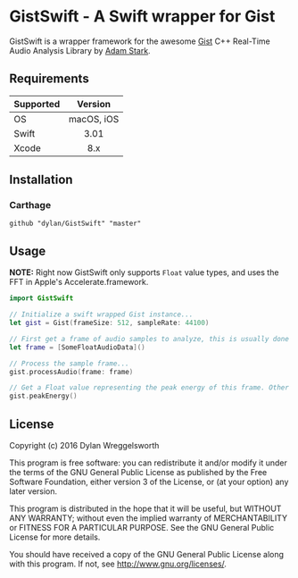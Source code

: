 # GistSwift - A Swift wrapper for Gist

GistSwift is a wrapper framework for the awesome [Gist](https://github.com/adamstark/Gist) C++ Real-Time Audio Analysis Library by [Adam Stark](https://github.com/adamstark/).

## Requirements

| Supported | Version |
| :--- | :---: |
| OS    | macOS, iOS |
| Swift | 3.01 |
| Xcode | 8.x |

## Installation

### Carthage
```OGDL
github "dylan/GistSwift" "master"
```

## Usage

**NOTE:** Right now GistSwift only supports ```Float``` value types, and uses the FFT in Apple's Accelerate.framework.

```swift
import GistSwift

// Initialize a swift wrapped Gist instance...
let gist = Gist(frameSize: 512, sampleRate: 44100)

// First get a frame of audio samples to analyze, this is usually done in a loop as you work your way through the file...
let frame = [SomeFloatAudioData]()

// Process the sample frame...
gist.processAudio(frame: frame)

// Get a Float value representing the peak energy of this frame. Other methods can be found in the Gist class...
gist.peakEnergy()

```


## License

Copyright (c) 2016 Dylan Wreggelsworth

This program is free software: you can redistribute it and/or modify
it under the terms of the GNU General Public License as published by
the Free Software Foundation, either version 3 of the License, or
(at your option) any later version.

This program is distributed in the hope that it will be useful,
but WITHOUT ANY WARRANTY; without even the implied warranty of
MERCHANTABILITY or FITNESS FOR A PARTICULAR PURPOSE.  See the
GNU General Public License for more details.

You should have received a copy of the GNU General Public License
along with this program.  If not, see <http://www.gnu.org/licenses/>.



